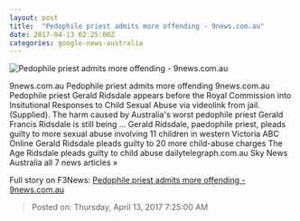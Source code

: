 ```yaml
---
layout: post
title:  "Pedophile priest admits more offending - 9news.com.au"
date: 2017-04-13 02:25:00Z
categories: google-news-australia
---
```


![Pedophile priest admits more offending - 9news.com.au](http://prod.static9.net.au/_/media/images/2015/may/27/2705ridsdalesp.ashx)

9news.com.au Pedophile priest admits more offending 9news.com.au Pedophile priest Gerald Ridsdale appears before the Royal Commission into Insitutional Responses to Child Sexual Abuse via videolink from jail. (Supplied). The harm caused by Australia's worst pedophile priest Gerald Francis Ridsdale is still being ... Gerald Ridsdale, paedophile priest, pleads guilty to more sexual abuse involving 11 children in western Victoria ABC Online Gerald Ridsdale pleads guilty to 20 more child-abuse charges The Age Ridsdale pleads guilty to child abuse dailytelegraph.com.au Sky News Australia all 7 news articles »


Full story on F3News: [Pedophile priest admits more offending - 9news.com.au](http://www.f3nws.com/n/jgPjZB)

> Posted on: Thursday, April 13, 2017 7:25:00 AM
